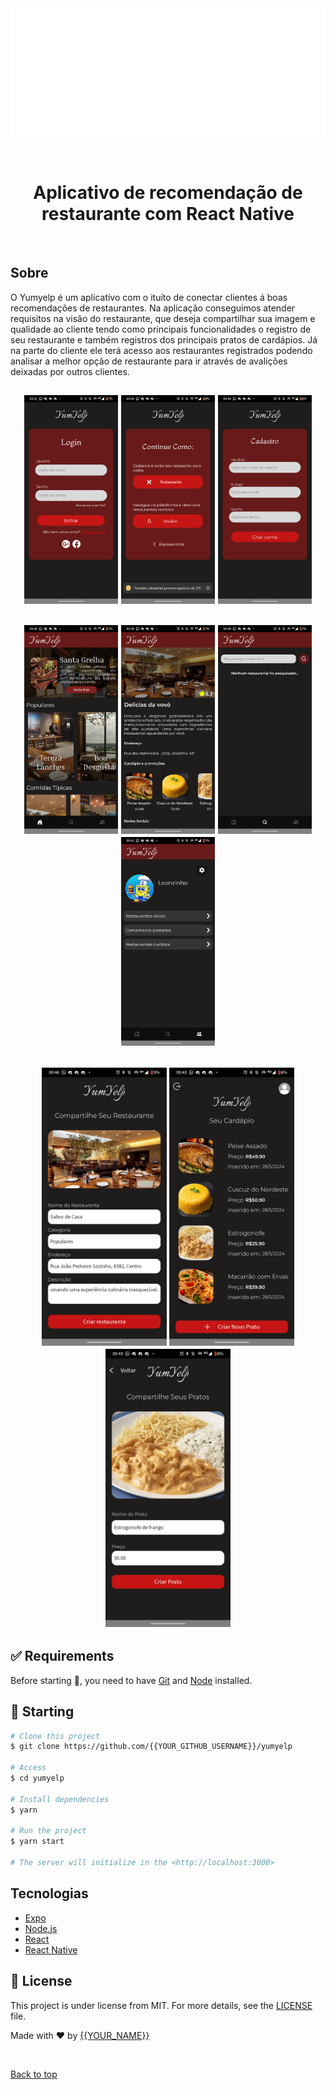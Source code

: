 <div align="center" id="top"> 
  <img src="./assets/imagesReadMe/YunYelp (2).svg" alt="Yumyelp" />

  &#xa0;

  <!-- <a href="https://yumyelp.netlify.app">Demo</a> -->
</div>

<h1 align="center">Aplicativo de recomendação de restaurante com React Native</h1>


<br>

## Sobre ##

O Yumyelp é um aplicativo com o ituíto de conectar clientes á boas recomendações de restaurantes. Na aplicação conseguimos atender requisitos na visão do restaurante, que deseja compartilhar sua imagem e qualidade ao cliente tendo como principais funcionalidades o registro de seu restaurante e também registros dos principais pratos de cardápios. Já na parte do cliente ele terá acesso aos restaurantes registrados podendo analisar a melhor opção de restaurante para ir através de avalições deixadas por outros clientes. 


<p align="center">
 <h2 align="center">
  <img alt="Github issues" src="./assets/imagesReadMe/Screenshot_20240530-004123.png" width="150"/>
  <img alt="Github issues" src="./assets/imagesReadMe/Screenshot_20240530-004421.png" width="150"/>
  <img alt="Github issues" src="./assets/imagesReadMe/Screenshot_20240530-004431.png" width="150"/>
 <h2>

  <!-- <img alt="Github forks" src="https://img.shields.io/github/forks/{{YOUR_GITHUB_USERNAME}}/yumyelp?color=56BEB8" /> -->

  <!-- <img alt="Github stars" src="https://img.shields.io/github/stars/{{YOUR_GITHUB_USERNAME}}/yumyelp?color=56BEB8" /> -->
</p>
<p align="center">
  <h2 align="center">
  <img alt="Github issues" src="./assets/imagesReadMe/Screenshot_20240530-004018.png" width="150"/>
  <img alt="Github issues" src="./assets/imagesReadMe/Screenshot_20240530-003957.png" width="150"/>
   <img alt="Github issues" src="./assets/imagesReadMe/Screenshot_20240530-004023.png" width="150"/>
   <img alt="Github issues" src="./assets/imagesReadMe/Screenshot_20240530-004109.png" width="150"/>
  </h2>
  <!-- <img alt="Github forks" src="https://img.shields.io/github/forks/{{YOUR_GITHUB_USERNAME}}/yumyelp?color=56BEB8" /> -->

  <!-- <img alt="Github stars" src="https://img.shields.io/github/stars/{{YOUR_GITHUB_USERNAME}}/yumyelp?color=56BEB8" /> -->
</p>
<p align="center">
  <h2 align="center">
  <img alt="Github issues" src="./assets/imagesReadMe/Screenshot_20240530-004628.png" width="200"/>
  <img alt="Github issues" src="./assets/imagesReadMe/Screenshot_20240530-004317.png" width="200"/>
  <img alt="Github issues" src="./assets/imagesReadMe/Screenshot_20240530-004356.png" width="200"/>
  </h2>

  <!-- <img alt="Github forks" src="https://img.shields.io/github/forks/{{YOUR_GITHUB_USERNAME}}/yumyelp?color=56BEB8" /> -->

  <!-- <img alt="Github stars" src="https://img.shields.io/github/stars/{{YOUR_GITHUB_USERNAME}}/yumyelp?color=56BEB8" /> -->
</p>

<!-- Status -->

<!-- <h4 align="center"> 
	🚧  Yumyelp 🚀 Under construction...  🚧
</h4> 

<hr> -->
## :white_check_mark: Requirements ##

Before starting :checkered_flag:, you need to have [Git](https://git-scm.com) and [Node](https://nodejs.org/en/) installed.

## :checkered_flag: Starting ##

```bash
# Clone this project
$ git clone https://github.com/{{YOUR_GITHUB_USERNAME}}/yumyelp

# Access
$ cd yumyelp

# Install dependencies
$ yarn

# Run the project
$ yarn start

# The server will initialize in the <http://localhost:3000>
```

## Tecnologias ##



- [Expo](https://expo.io/)
- [Node.js](https://nodejs.org/en/)
- [React](https://pt-br.reactjs.org/)
- [React Native](https://reactnative.dev/)


## :memo: License ##

This project is under license from MIT. For more details, see the [LICENSE](LICENSE.md) file.


Made with :heart: by <a href="https://github.com/{{YOUR_GITHUB_USERNAME}}" target="_blank">{{YOUR_NAME}}</a>

&#xa0;

<a href="#top">Back to top</a>
